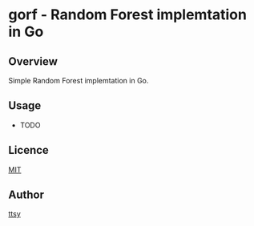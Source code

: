 gorf - Random Forest implemtation in Go
====

## Overview
Simple Random Forest implemtation in Go.

## Usage
* TODO

## Licence
[MIT](http://opensource.org/licenses/MIT)

## Author
[ttsy](https://github.com/fisproject)
